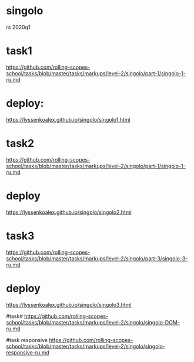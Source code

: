 # singolo
rs 2020q1

# task1
https://github.com/rolling-scopes-school/tasks/blob/master/tasks/markups/level-2/singolo/part-1/singolo-1-ru.md
# deploy:
https://lyssenkoalex.github.io/singolo/singolo1.html

# task2
https://github.com/rolling-scopes-school/tasks/blob/master/tasks/markups/level-2/singolo/part-1/singolo-1-ru.md
#  deploy
https://lyssenkoalex.github.io/singolo/singolo2.html

# task3
https://github.com/rolling-scopes-school/tasks/blob/master/tasks/markups/level-2/singolo/part-3/singolo-3-ru.md
# deploy
https://lyssenkoalex.github.io/singolo/singolo3.html

#task#
https://github.com/rolling-scopes-school/tasks/blob/master/tasks/markups/level-2/singolo/singolo-DOM-ru.md

#task responsive
https://github.com/rolling-scopes-school/tasks/blob/master/tasks/markups/level-2/singolo/singolo-responsive-ru.md
